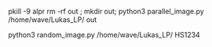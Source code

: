 pkill -9 alpr
rm -rf out ; mkdir out;  python3 parallel_image.py /home/wave/Lukas_LP/ out

python3 random_image.py /home/wave/Lukas_LP/  HS1234